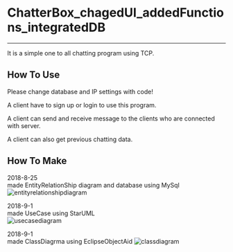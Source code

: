 # ChatterBox_chagedUI_addedFunctions_integratedDB
----------
It is a simple one to all chatting program using TCP.
## How To Use
Please change database and IP settings with code!  

A client have to sign up or login to use this program.

A client can send and receive message to the clients who are connected with server.

A client can also get previous chatting data.


## How To Make
2018-8-25  
made EntityRelationShip diagram and database using MySql
![entityrelationshipdiagram](https://user-images.githubusercontent.com/30407766/44946893-b9e89400-ae3f-11e8-99f1-2665fa2894e1.png)


2018-9-1  
made UseCase using StarUML  
![usecasediagram](https://user-images.githubusercontent.com/30407766/44946866-3464e400-ae3f-11e8-9085-f56a1356fc69.png)


2018-9-1  
made ClassDiagrma using EclipseObjectAid
![classdiagram](https://user-images.githubusercontent.com/30407766/44946894-bead4800-ae3f-11e8-8808-0f8e981237bb.png)
